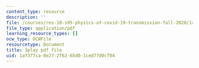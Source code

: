 ```yaml
---
content_type: resource
description: ''
file: /courses/res-10-s95-physics-of-covid-19-transmission-fall-2020/1af377ca0e272f626bd01ced77d0cf04_NJST-IUGBUA.pdf
file_type: application/pdf
learning_resource_types: []
ocw_type: OCWFile
resourcetype: Document
title: 3play pdf file
uid: 1af377ca-0e27-2f62-6bd0-1ced77d0cf04
---
```

